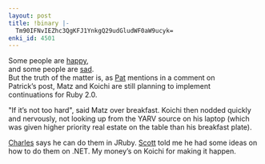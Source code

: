 ```yaml
---
layout: post
title: !binary |-
  Tm90IFNvIEZhc3QgKFJ1YnkgQ29udGludWF0aW9ucyk=
enki_id: 4501
---
```


Some people are <a
href="http://pluralsight.com/blogs/dbox/archive/2006/10/25/41184.aspx">happy</a>,  
and some people are <a
href="http://patricklogan.blogspot.com/2006/10/ruby-sucks.html">sad</a>.  
But the truth of the matter is, as <a
href="http://on-ruby.blogspot.com">Pat</a> mentions in a comment on  
Patrick’s post, Matz and Koichi are still planning to implement  
continuations for Ruby 2.0.

<p>
"If it’s not too hard&quot;, said Matz over breakfast. Koichi  
then nodded quickly and nervously, not looking up from the YARV source
on  
his laptop (which was given higher priority real estate on the table
than  
his breakfast plate).

</p>
<p>
<a href="http://headius.com/">Charles</a> says he can do them in JRuby.
<a
href="http://weblogs.asp.net/scottgu/">Scott</a> told me he had some
ideas  
on how to do them on .NET. My money’s on Koichi for making it happen.

</p>
